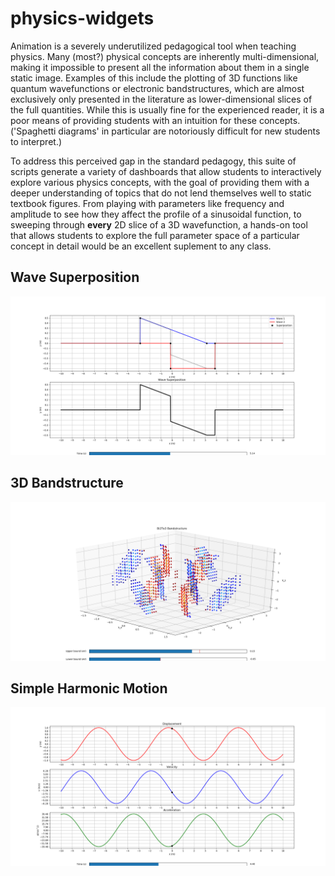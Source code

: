 # physics-widgets

Animation is a severely underutilized pedagogical tool when teaching physics. Many (most?) physical concepts are inherently multi-dimensional, making it impossible to present all the information about them in a single static image. Examples of this include the plotting of 3D functions like quantum wavefunctions or electronic bandstructures, which are almost exclusively only presented in the literature as lower-dimensional slices of the full quantities. While this is usually fine for the experienced reader, it is a poor means of providing students with an intuition for these concepts. ('Spaghetti diagrams' in particular are notoriously difficult for new students to interpret.) 

To address this perceived gap in the standard pedagogy, this suite of scripts generate a variety of dashboards that allow students to interactively explore various physics concepts, with the goal of providing them with a deeper understanding of topics that do not lend themselves well to static textbook figures. From playing with parameters like frequency and amplitude to see how they affect the profile of a sinusoidal function, to sweeping through **every** 2D slice of a 3D wavefunction, a hands-on tool that allows students to explore the full parameter space of a particular concept in detail would be an excellent suplement to any class. 

## Wave Superposition
![](https://github.com/edmontoneuler/physics-widgets/blob/master/superposition_screenshot.png)

## 3D Bandstructure 
![](https://github.com/edmontoneuler/physics-widgets/blob/master/3d_band_screenshot.png)

## Simple Harmonic Motion
![](https://github.com/edmontoneuler/physics-widgets/blob/master/shm_screenshot.png)
